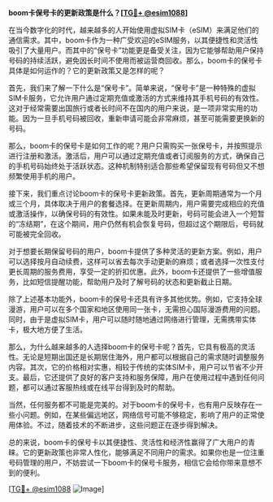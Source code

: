 **boom卡保号卡的更新政策是什么？[[TG💪+ @esim1088](https://t.me/s/esim1088)]**

在当今数字化的时代，越来越多的人开始使用虚拟SIM卡（eSIM）来满足他们的通信需求。其中，boom卡作为一种广受欢迎的eSIM服务，以其便捷性和灵活性吸引了大量用户。而其中的“保号卡”功能更是备受关注，因为它能够帮助用户保持号码的持续活跃，避免因长时间不使用而被运营商回收。那么，boom卡的保号卡具体是如何运作的？它的更新政策又是怎样的呢？

首先，我们来了解一下什么是“保号卡”。简单来说，“保号卡”是一种特殊的虚拟SIM卡服务，它允许用户通过定期充值或激活的方式来维持其手机号码的有效性。这对于经常需要出国旅行或者长时间不在国内的用户来说，是一项非常实用的功能。因为一旦手机号码被回收，重新申请可能会非常麻烦，甚至可能需要更换新的号码。

那么，boom卡的保号卡是如何工作的呢？用户只需购买一张保号卡，并按照提示进行注册和激活。激活后，用户可以通过定期充值或者订阅服务的方式，确保自己的手机号码始终处于活跃状态。这种机制特别适合那些希望保留现有号码但又不想频繁使用手机的用户。

接下来，我们重点讨论boom卡的保号卡更新政策。首先，更新周期通常为一个月或三个月，具体取决于用户的套餐选择。在更新周期内，用户需要完成相应的充值或激活操作，以确保号码的有效性。如果未能及时更新，号码可能会进入一个短暂的“冻结期”，在这个期间，用户仍然有机会恢复号码，但超过这个期限后，号码就可能被完全回收。

对于想要长期保留号码的用户，boom卡提供了多种灵活的更新方案。例如，用户可以选择按月自动续费，这样可以省去每次手动更新的麻烦；或者选择一次性支付更长周期的服务费用，享受一定的折扣优惠。此外，boom卡还提供了一些增值服务，比如短信提醒功能，帮助用户及时了解号码的状态和更新截止日期。

除了上述基本功能外，boom卡的保号卡还具有许多其他优势。例如，它支持全球漫游，用户可以在多个国家和地区使用同一张卡，无需担心国际漫游费用的问题。同时，由于是虚拟SIM卡，用户可以随时随地通过网络进行管理，无需携带实体卡，极大地方便了生活。

那么，为什么越来越多的人选择boom卡的保号卡呢？首先，它具有极高的灵活性。无论是短期出国还是长期居住海外，用户都可以根据自己的需求随时调整服务内容。其次，它的价格相对实惠，相较于传统的实体SIM卡，用户可以节省不少开支。最后，它还提供了良好的客户支持和服务保障，用户在使用过程中遇到任何问题，都可以通过客服热线或在线平台得到及时的帮助。

当然，任何服务都不可能是完美的。对于boom卡的保号卡，也有用户反映存在一些小问题。例如，在某些偏远地区，网络信号可能不够稳定，影响了用户的正常使用体验。不过，随着技术的不断进步，这些问题正在逐步得到解决。

总的来说，boom卡的保号卡以其便捷性、灵活性和经济性赢得了广大用户的青睐。它的更新政策也非常人性化，能够满足不同用户的需求。如果你也是一位注重号码管理的用户，不妨尝试一下boom卡的保号卡服务，相信它会给你带来意想不到的便利。

[[TG💪+ @esim1088](https://t.me/s/esim1088) ![Image](https://i.postimg.cc/4NQfJmqS/Snipaste-2025-05-13-00-14-12.png)]